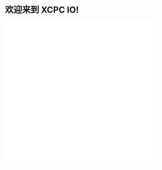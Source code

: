 # 欢迎来到 XCPC IO!

<link rel="stylesheet" type="text/css" href="https://cdn.jsdelivr.net/gh/XCPCIO/simple-calendar@1.0.2/simple-calendar.min.css">
<script type="text/javascript" src="https://cdn.jsdelivr.net/gh/XCPCIO/simple-calendar@1.0.2/simple-calendar.min.js"></script>

<div style="height:520px;">
<div id='container' style="width:100%; height:480px; background:#fff;"></div>
</div>

<script>
    let mark = {
        '2020-10-17': 'CCPC 6th 秦皇岛站 热身赛',
        '2020-10-18': 'CCPC 6th 秦皇岛站 正式赛',
        '2020-10-24': 'CCPC 6th 威海站 热身赛',
        '2020-10-25': 'CCPC 6th 威海站 正式赛',
        '2020-10-31': 'CCPC 6th 绵阳站 热身赛',
        '2020-11-1': 'CCPC 6th 绵阳站 正式赛',
        '2020-11-7': 'CCPC 6th 长春站 热身赛',
        '2020-11-8': 'CCPC 6th 长春站 正式赛',
        '2020-11-21': 'ICPC 45th 小米 热身赛',
        '2020-11-22': 'ICPC 45th 小米 正式赛',
        '2020-12-12': 'ICPC 45th 上海 热身赛',
        '2020-12-13': 'ICPC 45th 上海 正式赛',
        '2020-12-19': 'ICPC 45th 南京 热身赛',
        '2020-12-20': 'ICPC 45th 南京 正式赛',
        '2020-12-26': 'ICPC 45th 济南 热身赛',
        '2020-12-27': 'ICPC 45th 济南 正式赛',
		'2021-10-30': 'CCPC 7th 女生赛 热身赛',
		'2021-10-31': 'CCPC 7th 女生赛 正式赛',
		'2021-11-6': 'CCPC 7th 桂林站 热身赛',
		'2021-11-7': 'CCPC 7th 桂林站 热身赛',
		'2021-11-13': 'CCPC 7th 广州站 热身赛\nICPC 46th 济南站 热身赛',
		'2021-11-14': 'CCPC 7th 广州站 正式赛\nICPC 46th 济南站 正式赛',
		'2021-11-20': 'CCPC 7th 威海站 热身赛\nICPC 46th 沈阳站 热身赛',
		'2021-11-21': 'CCPC 7th 威海站 正式赛\nICPC 46th 沈阳站 正式赛',
		'2021-11-27': 'CCPC 7th 哈尔滨站 热身赛\nICPC 46th 上海站 热身赛',
		'2021-11-28': 'CCPC 7th 哈尔滨站 正式赛\nICPC 46th 上海站 正式赛',
		'2021-12-4': 'ICPC 46th 南京站 热身赛',
		'2021-12-5': 'ICPC 46th 南京站 正式赛',
		'2021-12-18': 'ICPC 46th ECFinal 热身赛',
		'2021-12-19': 'ICPC 46th ECFinal 正式赛',
		'2022-1-22': 'ICPC 46th 澳门站 热身赛',
		'2022-1-23': 'ICPC 46th 澳门站 正式赛',
		'2022-4-9': 'ICPC 46th 昆明站 热身赛',
		'2022-4-10': 'ICPC 46th 昆明站 正式赛',
    };

    let options = {
        width: '100%',
        height: '480px',
        language: 'CH', //语言
        showLunarCalendar: true, //阴历
        showHoliday: true, //休假
        showFestival: true, //节日
        showLunarFestival: true, //农历节日
        showSolarTerm: true, //节气
        showMark: true, //标记
        timeRange: {
            startYear: 1900,
            endYear: 2049
        },
        timeZone: "", //时区
        mark: mark,
        theme: {
            changeAble: false,
            weeks: {
                backgroundColor: '#FBEC9C',
                fontColor: '#4A4A4A',
                fontSize: '20px'
            },
            days: {
                backgroundColor: '#ffffff',
                fontColor: '#565555',
                fontSize: '24px'
            },
            todaycolor: 'orange',
            activeSelectColor: 'orange',
            invalidDays: '#C1C0C0'
        }
    };

    let myCalendar = new SimpleCalendar('#container', options);
</script>
